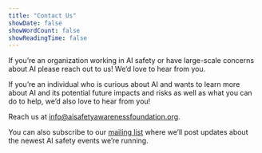 ```yaml
---
title: "Contact Us"
showDate: false
showWordCount: false
showReadingTime: false
---
```

If you’re an organization working in AI safety or have large-scale concerns about AI please reach out to us! We’d love to hear from you.

If you’re an individual who is curious about AI and wants to learn more about AI and its potential future impacts and risks as well as what you can do to help, we’d also love to hear from you!

Reach us at [info@aisafetyawarenessfoundation.org](mailto:info@aisafetyawarenessfoundation.org).

You can also subscribe to our [mailing list](https://forms.gle/cbUyG8qzGKnp5bKZ6) where we’ll post updates about the newest AI safety events we’re running. 
